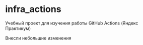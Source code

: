 # infra_actions
Учебный проект для изучения работы GitHub Actions (Яндекс Практикум)

Внесли небольшие изменения
